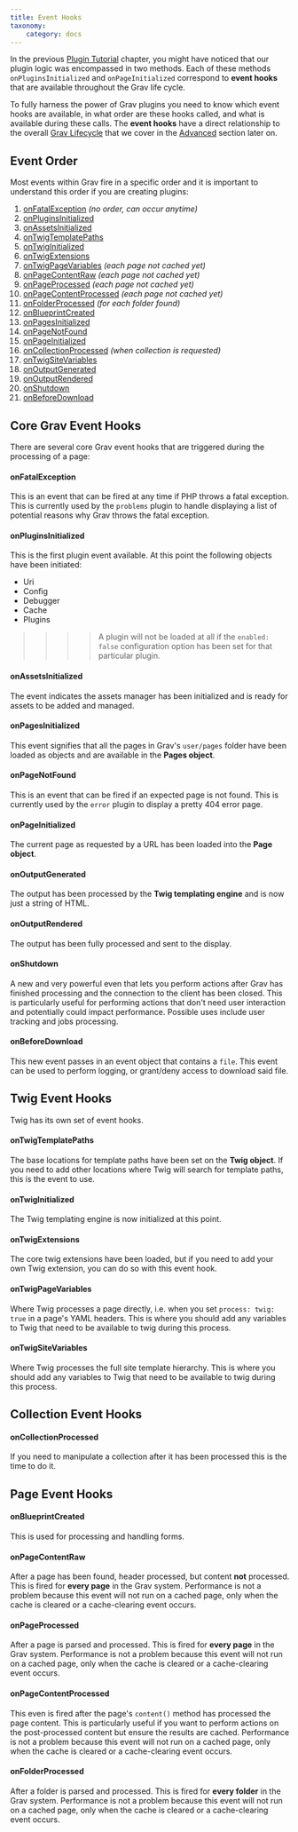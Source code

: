 ```yaml
---
title: Event Hooks
taxonomy:
    category: docs
---
```


In the previous [Plugin Tutorial](../plugin-tutorial) chapter, you might have noticed that our plugin logic was encompassed in two methods.  Each of these methods `onPluginsInitialized` and `onPageInitialized` correspond to **event hooks** that are available throughout the Grav life cycle.

To fully harness the power of Grav plugins you need to know which event hooks are available, in what order are these hooks called, and what is available during these calls.  The **event hooks** have a direct relationship to the overall [Grav Lifecycle](../../advanced/grav-lifecycle) that we cover in the [Advanced](../../advanced) section later on.

## Event Order

Most events within Grav fire in a specific order and it is important to understand this order if you are creating plugins:

1. [onFatalException](../event-hooks#onfatalexception) _(no order, can occur anytime)_
1. [onPluginsInitialized](../event-hooks#onpluginsinitialized)
1. [onAssetsInitialized](../event-hooks#onassetsinitialized)
1. [onTwigTemplatePaths](../event-hooks#ontwigtemplatepaths)
1. [onTwigInitialized](../event-hooks#ontwiginitialized)
1. [onTwigExtensions](../event-hooks#ontwigextensions)
1. [onTwigPageVariables](../event-hooks#ontwigpagevariables) _(each page not cached yet)_
1. [onPageContentRaw](../event-hooks#onpagecontentraw) _(each page not cached yet)_
1. [onPageProcessed](../event-hooks#onpageprocessed) _(each page not cached yet)_
1. [onPageContentProcessed](../event-hooks#onpagecontentprocessed) _(each page not cached yet)_
1. [onFolderProcessed](../event-hooks#onfolderprocessed) _(for each folder found)_
1. [onBlueprintCreated](../event-hooks#onblueprintcreated)
1. [onPagesInitialized](../event-hooks#onpagesinitialized)
1. [onPageNotFound](../event-hooks#onpagenotfound)
1. [onPageInitialized](../event-hooks#onpageinitialized)
1. [onCollectionProcessed](../event-hooks#oncollectionprocessed) _(when collection is requested)_
1. [onTwigSiteVariables](../event-hooks#ontwigsitevariables)
1. [onOutputGenerated](../event-hooks#onoutputgenerated)
1. [onOutputRendered](../event-hooks#onoutputrendered)
1. [onShutdown](../event-hooks#onshutdown)
1. [onBeforeDownload](../event-hooks#onbeforedownload)


## Core Grav Event Hooks

There are several core Grav event hooks that are triggered during the processing of a page:

<a name="onFatalException"></a>
#### onFatalException

This is an event that can be fired at any time if PHP throws a fatal exception. This is currently used by the `problems` plugin to handle displaying a list of potential reasons why Grav throws the fatal exception.

<a name="onPluginsInitialized"></a>
#### onPluginsInitialized

This is the first plugin event available. At this point the following objects have been initiated:

* Uri
* Config
* Debugger
* Cache
* Plugins

>>>> A plugin will not be loaded at all if the `enabled: false` configuration option has been set for that particular plugin.


#### onAssetsInitialized

The event indicates the assets manager has been initialized and is ready for assets to be added and managed.

#### onPagesInitialized

This event signifies that all the pages in Grav's `user/pages` folder have been loaded as objects and are available in the **Pages object**.

#### onPageNotFound

This is an event that can be fired if an expected page is not found. This is currently used by the `error` plugin to display a pretty 404 error page.

#### onPageInitialized

The current page as requested by a URL has been loaded into the **Page object**.

#### onOutputGenerated

The output has been processed by the **Twig templating engine** and is now just a string of HTML.

#### onOutputRendered

The output has been fully processed and sent to the display.

#### onShutdown

A new and very powerful even that lets you perform actions after Grav has finished processing and the connection to the client has been closed.  This is particularly useful for performing actions that don't need user interaction and potentially could impact performance.  Possible uses include user tracking and jobs processing.

#### onBeforeDownload

This new event passes in an event object that contains a `file`.  This event can be used to perform logging, or grant/deny access to download said file.


## Twig Event Hooks

Twig has its own set of event hooks.

#### onTwigTemplatePaths

The base locations for template paths have been set on the **Twig object**.  If you need to add other locations where Twig will search for template paths, this is the event to use.

#### onTwigInitialized

The Twig templating engine is now initialized at this point.

#### onTwigExtensions

The core twig extensions have been loaded, but if you need to add your own Twig extension, you can do so with this event hook.

#### onTwigPageVariables

Where Twig processes a page directly, i.e. when you set `process: twig: true` in a page's YAML headers. This is where you should add any variables to Twig that need to be available to twig during this process.

#### onTwigSiteVariables

Where Twig processes the full site template hierarchy.  This is where you should add any variables to Twig that need to be available to twig during this process.

## Collection Event Hooks

#### onCollectionProcessed

If you need to manipulate a collection after it has been processed this is the time to do it.

## Page Event Hooks

#### onBlueprintCreated

This is used for processing and handling forms.

#### onPageContentRaw

After a page has been found, header processed, but content **not** processed.  This is fired for **every page** in the Grav system.  Performance is not a problem because this event will not run on a cached page, only when the cache is cleared or a cache-clearing event occurs.

#### onPageProcessed

After a page is parsed and processed.  This is fired for **every page** in the Grav system.  Performance is not a problem because this event will not run on a cached page, only when the cache is cleared or a cache-clearing event occurs.

#### onPageContentProcessed

This even is fired after the page's `content()` method has processed the page content.  This is particularly useful if you want to perform actions on the post-processed content but ensure the results are cached.  Performance is not a problem because this event will not run on a cached page, only when the cache is cleared or a cache-clearing event occurs.

#### onFolderProcessed

After a folder is parsed and processed.  This is fired for **every folder** in the Grav system.  Performance is not a problem because this event will not run on a cached page, only when the cache is cleared or a cache-clearing event occurs.
